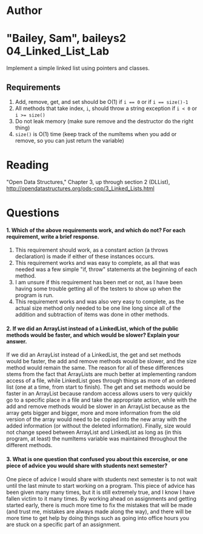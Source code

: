 Author
==========
"Bailey, Sam", baileys2
04_Linked_List_Lab
==================

Implement a simple linked list using pointers and classes.

Requirements
------------

1. Add, remove, get, and set should be O(1) if `i == 0` or if `i == size()-1`
2. All methods that take index, `i`, should throw a string exception if `i < 0` or `i >= size()`
3. Do not leak memory (make sure remove and the destructor do the right thing)
4. `size()` is O(1) time (keep track of the numItems when you add or remove, so you can just return the variable)

Reading
=======
"Open Data Structures," Chapter 3, up through section 2 (DLList), http://opendatastructures.org/ods-cpp/3_Linked_Lists.html

Questions
=========

#### 1. Which of the above requirements work, and which do not? For each requirement, write a brief response.

1. This requirement should work, as a constant action (a throws declaration) is made if either of these instances occurs.
2. This requirement works and was easy to complete, as all that was needed was a few simple "if, throw" statements at the beginning of each method.
3. I am unsure if this requirement has been met or not, as I have been having some trouble getting all of the testers to show up when the program is run.
4. This requirement works and was also very easy to complete, as the actual size method only needed to be one line long since all of the addition and subtraction of items was done in other methods.

#### 2. If we did an ArrayList instead of a LinkedList, which of the public methods would be faster, and which would be slower? Explain your answer.

If we did an ArrayList instead of a LinkedList, the get and set methods would be faster, the add and remove methods would be slower, and the size method would remain the same.  The reason for all of these differences stems from the fact that
ArrayLists are much better at implementing random access of a file, while LinkedList goes through things as more of an ordered list (one at a time, from start to finish).  The get and set methods would be faster in an ArrayList because random access
allows users to very quickly go to a specific place in a file and take the appropriate action, while with the add and remove methods would be slower in an ArrayList because as the array gets bigger and bigger, more and more information from the old
version of the array would need to be copied into the new array with the added information (or without the deleted information).  Finally, size would not change speed between ArrayList and LinkedList as long as (in this program, at least) the numItems
variable was maintained throughout the different methods.

#### 3. What is one question that confused you about this excercise, or one piece of advice you would share with students next semester?

One piece of advice I would share with students next semester is to not wait until the last minute to start working on a program.  This piece of advice has been given many many times, but it is still extremely true, and I know I have fallen victim to it many times.
By working ahead on assignments and getting started early, there is much more time to fix the mistakes that will be made (and trust me, mistakes are always made along the way), and there will be more time to get help by doing things such as going into office hours
you are stuck on a specific part of an assignment.